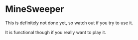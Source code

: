 # MineSweeper
This is definitely not done yet, so watch out if you try to use it.

It is functional though if you really want to play it.
